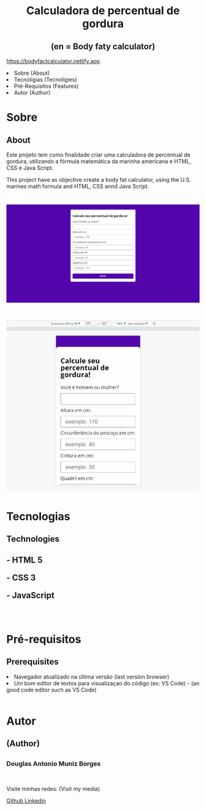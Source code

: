 <h1 align="center">Calculadora de percentual de gordura</h1>
<h2 align="center">(en = Body faty calculator)</h2>
<div>
<a href="https://bodyfactcalculator.netlify.app" target="_blank">https://bodyfactcalculator.netlify.app</a>
  <p align="left">
    <li> Sobre (About)</li>
    <li>Tecnoligias (Tecnoligies)</li>
    <li>Pré-Requisitos (Features)</li>
    <li>Autor (Author)</li>
  </p>
</div>
<div>
<h1>Sobre</h1>
  <h2>About</h2>
    <p> Este projeto tem como finalidade criar uma calculadora de percentual de gordura, utilizando a fórmula matemática da marinha americana e HTML, CSS e Java Script.</p>
    <p>This project have as objective create a body fat calculator, using the U.S. marines math formula and HTML, CSS annd Java Script.</p>

<h1 align="center">
  <img src="./github/working.gif" alt=pagina title=pagina/>
</h1>
</div>
 
<div>
<h1 align="center">
  <img src="./github/workingMobile.gif" alt=pagina title=pagina/>
</h1>
</div>
<h1>Tecnologias</h1>
<h2>Technologies<h2>

<p>- HTML 5</p>
<p>- CSS 3</p>
<p>- JavaScript</p>
<br>

<h1>Pré-requisitos</h1>
  <h2>Prerequisites</h2>
  <li>Navegador atualizado na última versão (last version browser)</li>
  <li>Um bom editor de textos para visualizaçao do código (ex: VS Code) - (an good code editor such as VS Code)</li><br>

<h1>Autor</h1>
  <h2>(Author)<h2>
  <h3>Douglas Antonio Muniz Borges</h3><br>
  <p>Visite minhas redes: (Visit my media)</p>
  <a href="https://github.com/douglasamb" target="_blank">Github
  <a href="https://www.linkedin.com/in/douglas-borges-100661232" target="_blank">Linkedin
   
